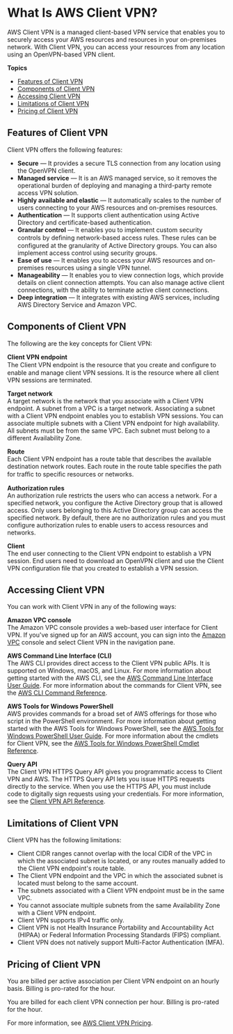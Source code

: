 # What Is AWS Client VPN?<a name="what-is"></a>

AWS Client VPN is a managed client\-based VPN service that enables you to securely access your AWS resources and resources in your on\-premises network\. With Client VPN, you can access your resources from any location using an OpenVPN\-based VPN client\.

**Topics**
+ [Features of Client VPN](#what-is-features)
+ [Components of Client VPN](#what-is-components)
+ [Accessing Client VPN](#what-is-access)
+ [Limitations of Client VPN](#what-is-limitations)
+ [Pricing of Client VPN](#what-is-pricing)

## Features of Client VPN<a name="what-is-features"></a>

Client VPN offers the following features:
+ **Secure** — It provides a secure TLS connection from any location using the OpenVPN client\.
+ **Managed service** — It is an AWS managed service, so it removes the operational burden of deploying and managing a third\-party remote access VPN solution\.
+ **Highly available and elastic** — It automatically scales to the number of users connecting to your AWS resources and on\-premises resources\.
+ **Authentication** — It supports client authentication using Active Directory and certificate\-based authentication\.
+ **Granular control** — It enables you to implement custom security controls by deﬁning network\-based access rules\. These rules can be configured at the granularity of Active Directory groups\. You can also implement access control using security groups\.
+ **Ease of use** — It enables you to access your AWS resources and on\-premises resources using a single VPN tunnel\.
+ **Manageability** — It enables you to view connection logs, which provide details on client connection attempts\. You can also manage active client connections, with the ability to terminate active client connections\.
+ **Deep integration** — It integrates with existing AWS services, including AWS Directory Service and Amazon VPC\.

## Components of Client VPN<a name="what-is-components"></a>

The following are the key concepts for Client VPN:

**Client VPN endpoint**  
The Client VPN endpoint is the resource that you create and conﬁgure to enable and manage client VPN sessions\. It is the resource where all client VPN sessions are terminated\.

**Target network**  
A target network is the network that you associate with a Client VPN endpoint\. A subnet from a VPC is a target network\. Associating a subnet with a Client VPN endpoint enables you to establish VPN sessions\. You can associate multiple subnets with a Client VPN endpoint for high availability\. All subnets must be from the same VPC\. Each subnet must belong to a different Availability Zone\.

**Route**  
Each Client VPN endpoint has a route table that describes the available destination network routes\. Each route in the route table specifies the path for traﬃc to speciﬁc resources or networks\.

**Authorization rules**  
An authorization rule restricts the users who can access a network\. For a specified network, you configure the Active Directory group that is allowed access\. Only users belonging to this Active Directory group can access the specified network\. By default, there are no authorization rules and you must configure authorization rules to enable users to access resources and networks\. 

**Client**  
The end user connecting to the Client VPN endpoint to establish a VPN session\. End users need to download an OpenVPN client and use the Client VPN configuration file that you created to establish a VPN session\.

## Accessing Client VPN<a name="what-is-access"></a>

You can work with Client VPN in any of the following ways:

**Amazon VPC console**  
The Amazon VPC console provides a web\-based user interface for Client VPN\. If you've signed up for an AWS account, you can sign into the [Amazon VPC](https://console.aws.amazon.com/vpc/) console and select Client VPN in the navigation pane\.

**AWS Command Line Interface \(CLI\)**  
The AWS CLI provides direct access to the Client VPN public APIs\. It is supported on Windows, macOS, and Linux\. For more information about getting started with the AWS CLI, see the [AWS Command Line Interface User Guide](https://docs.aws.amazon.com/cli/latest/userguide/)\. For more information about the commands for Client VPN, see the [AWS CLI Command Reference](https://docs.aws.amazon.com/cli/latest/reference/)\.

**AWS Tools for Windows PowerShell**  
AWS provides commands for a broad set of AWS offerings for those who script in the PowerShell environment\. For more information about getting started with the AWS Tools for Windows PowerShell, see the [AWS Tools for Windows PowerShell User Guide](https://docs.aws.amazon.com/powershell/latest/userguide/)\. For more information about the cmdlets for Client VPN, see the [AWS Tools for Windows PowerShell Cmdlet Reference](https://docs.aws.amazon.com/powershell/latest/reference/)\.

**Query API**  
The Client VPN HTTPS Query API gives you programmatic access to Client VPN and AWS\. The HTTPS Query API lets you issue HTTPS requests directly to the service\. When you use the HTTPS API, you must include code to digitally sign requests using your credentials\. For more information, see the [Client VPN API Reference]()\.

## Limitations of Client VPN<a name="what-is-limitations"></a>

Client VPN has the following limitations:
+ Client CIDR ranges cannot overlap with the local CIDR of the VPC in which the associated subnet is located, or any routes manually added to the Client VPN endpoint's route table\.
+ The Client VPN endpoint and the VPC in which the associated subnet is located must belong to the same account\.
+ The subnets associated with a Client VPN endpoint must be in the same VPC\.
+ You cannot associate multiple subnets from the same Availability Zone with a Client VPN endpoint\. 
+ Client VPN supports IPv4 traffic only\.
+ Client VPN is not Health Insurance Portability and Accountability Act \(HIPAA\) or Federal Information Processing Standards \(FIPS\) compliant\.
+ Client VPN does not natively support Multi\-Factor Authentication \(MFA\)\.

## Pricing of Client VPN<a name="what-is-pricing"></a>

You are billed per active association per Client VPN endpoint on an hourly basis\. Billing is pro\-rated for the hour\.

You are billed for each client VPN connection per hour\. Billing is pro\-rated for the hour\.

For more information, see [AWS Client VPN Pricing](https://aws.amazon.com/vpn/pricing/)\.